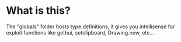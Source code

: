 # What is this?

The "globals" folder hosts type definitions, it gives you intellisense for exploit functions like gethui, setclipboard, Drawing.new, etc...
